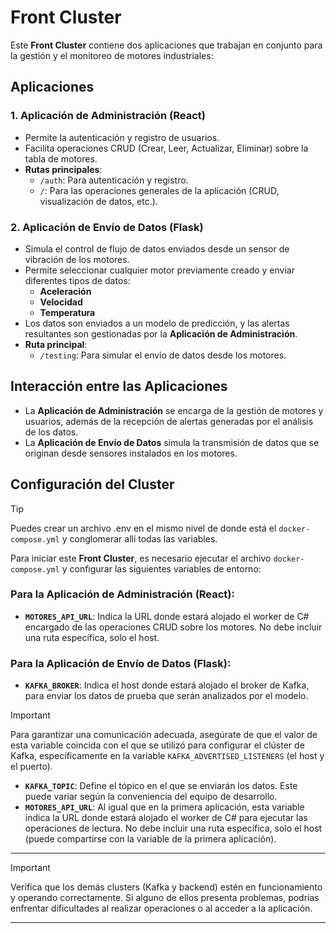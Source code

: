 # Front Cluster

Este **Front Cluster** contiene dos aplicaciones que trabajan en conjunto para la gestión y el monitoreo de motores industriales:

## Aplicaciones

### 1. Aplicación de Administración (React)
- Permite la autenticación y registro de usuarios.
- Facilita operaciones CRUD (Crear, Leer, Actualizar, Eliminar) sobre la tabla de motores.
- **Rutas principales**:
  - `/auth`: Para autenticación y registro.
  - `/`: Para las operaciones generales de la aplicación (CRUD, visualización de datos, etc.).

### 2. Aplicación de Envío de Datos (Flask)
- Simula el control de flujo de datos enviados desde un sensor de vibración de los motores.
- Permite seleccionar cualquier motor previamente creado y enviar diferentes tipos de datos:
  - **Aceleración**
  - **Velocidad**
  - **Temperatura**
- Los datos son enviados a un modelo de predicción, y las alertas resultantes son gestionadas por la **Aplicación de Administración**.
- **Ruta principal**:
  - `/testing`: Para simular el envío de datos desde los motores.

## Interacción entre las Aplicaciones
- La **Aplicación de Administración** se encarga de la gestión de motores y usuarios, además de la recepción de alertas generadas por el análisis de los datos.
- La **Aplicación de Envío de Datos** simula la transmisión de datos que se originan desde sensores instalados en los motores.

## Configuración del Cluster

> [!TIP]
> Puedes crear un archivo .env en el mismo nivel de donde está el `docker-compose.yml` y conglomerar allí todas las variables.

Para iniciar este **Front Cluster**, es necesario ejecutar el archivo `docker-compose.yml` y configurar las siguientes variables de entorno:

### Para la Aplicación de Administración (React):
- **`MOTORES_API_URL`**: Indica la URL donde estará alojado el worker de C# encargado de las operaciones CRUD sobre los motores. No debe incluir una ruta específica, solo el host.

### Para la Aplicación de Envío de Datos (Flask):
- **`KAFKA_BROKER`**: Indica el host donde estará alojado el broker de Kafka, para enviar los datos de prueba que serán analizados por el modelo.

> [!IMPORTANT]  
> Para garantizar una comunicación adecuada, asegúrate de que el valor de esta variable coincida con el que se utilizó para configurar el clúster de Kafka, específicamente en la variable `KAFKA_ADVERTISED_LISTENERS` (el host y el puerto).

- **`KAFKA_TOPIC`**: Define el tópico en el que se enviarán los datos. Este puede variar según la conveniencia del equipo de desarrollo.
- **`MOTORES_API_URL`**: Al igual que en la primera aplicación, esta variable indica la URL donde estará alojado el worker de C# para ejecutar las operaciones de lectura. No debe incluir una ruta específica, solo el host (puede compartirse con la variable de la primera aplicación).

--- 

> [!IMPORTANT]  
> Verifica que los demás clusters (Kafka y backend) estén en funcionamiento y operando correctamente. Si alguno de ellos presenta problemas, podrías enfrentar dificultades al realizar operaciones o al acceder a la aplicación.

--- 